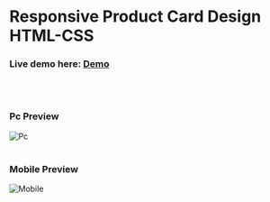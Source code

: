 # Responsive Product Card Design HTML-CSS

### Live demo here: <a href="https://adrianrafi.github.io/Product-Card-Design-HTML-CSS/">Demo</a>
<br>
<br>


### Pc Preview
![Pc](https://github.com/AdrianRafi/Product-Card-Design-HTML-CSS/assets/151396248/2c581952-f5d4-441e-83d1-9376e56bf1a5)
<br><br>
### Mobile Preview
![Mobile](https://github.com/AdrianRafi/Product-Card-Design-HTML-CSS/assets/151396248/4d9da895-097c-444c-8c0b-4e58505c79a3)

